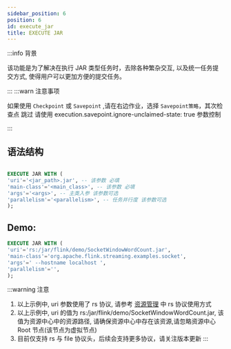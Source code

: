 ```yaml
---
sidebar_position: 6
position: 6
id: execute_jar
title: EXECUTE JAR
---
```


:::info 背景

该功能是为了解决在执行 JAR 类型任务时，去除各种繁杂交互, 以及统一任务提交方式, 使得用户可以更加方便的提交任务。

:::
:::warn 注意事项

如果使用 `Checkpoint` 或 `Savepoint` ,请在右边作业，选择 `Savepoint策略`，其次检查点 跳过 请使用 execution.savepoint.ignore-unclaimed-state: true 参数控制

:::

## 语法结构

```sql

EXECUTE JAR WITH (
'uri'='<jar_path>.jar', -- 该参数 必填
'main-class'='<main_class>', -- 该参数 必填
'args'='<args>', -- 主类入参 该参数可选 
'parallelism'='<parallelism>', -- 任务并行度 该参数可选
);

```

## Demo:

```sql
EXECUTE JAR WITH (
'uri'='rs:/jar/flink/demo/SocketWindowWordCount.jar',
'main-class'='org.apache.flink.streaming.examples.socket',
'args'=' --hostname localhost ',
'parallelism'='',
);
```
:::warning 注意
1. 以上示例中, uri 参数使用了 rs 协议, 请参考 [资源管理](../../user_guide/register_center/resource) 中 rs 协议使用方式
2. 以上示例中, uri 的值为 rs:/jar/flink/demo/SocketWindowWordCount.jar, 该值为资源中心中的资源路径, 请确保资源中心中存在该资源,请忽略资源中心 Root 节点(该节点为虚拟节点)
3. 目前仅支持 rs 与 file 协议头，后续会支持更多协议，请关注版本更新
:::